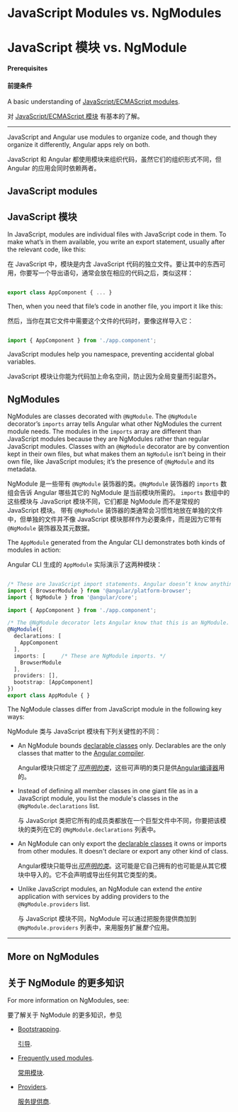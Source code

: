 # JavaScript Modules vs. NgModules

# JavaScript 模块 vs. NgModule

#### Prerequisites

#### 前提条件

A basic understanding of [JavaScript/ECMAScript modules](https://hacks.mozilla.org/2015/08/es6-in-depth-modules/).

对 [JavaScript/ECMAScript 模块](https://hacks.mozilla.org/2015/08/es6-in-depth-modules/) 有基本的了解。

<hr>

JavaScript and Angular use modules to organize code, and
though they organize it differently, Angular apps rely on both.

JavaScript 和 Angular 都使用模块来组织代码，虽然它们的组织形式不同，但 Angular 的应用会同时依赖两者。

## JavaScript modules

## JavaScript 模块

In JavaScript, modules are individual files with JavaScript code in them. To make what’s in them available, you write an export statement, usually after the relevant code, like this:

在 JavaScript 中，模块是内含 JavaScript 代码的独立文件。要让其中的东西可用，你要写一个导出语句，通常会放在相应的代码之后，类似这样：

```typescript

export class AppComponent { ... }

```

Then, when you need that file’s code in another file, you import it like this:

然后，当你在其它文件中需要这个文件的代码时，要像这样导入它：

```typescript

import { AppComponent } from './app.component';

```

JavaScript modules help you namespace, preventing accidental global variables.

JavaScript 模块让你能为代码加上命名空间，防止因为全局变量而引起意外。

## NgModules

<!-- KW-- perMisko: let's discuss. This does not answer the question why it is different. Also, last sentence is confusing.-->

NgModules are classes decorated with `@NgModule`. The `@NgModule` decorator’s `imports` array tells Angular what other NgModules the current module needs. The modules in the `imports` array are different than JavaScript modules because they are NgModules rather than regular JavaScript modules. Classes with an `@NgModule` decorator are by convention kept in their own files, but what makes them an `NgModule` isn’t being in their own file, like JavaScript modules; it’s the presence of `@NgModule` and its metadata.

NgModule 是一些带有 `@NgModule` 装饰器的类。`@NgModule` 装饰器的 `imports` 数组会告诉 Angular 哪些其它的 NgModule 是当前模块所需的。
`imports` 数组中的这些模块与 JavaScript 模块不同，它们都是 NgModule 而不是常规的 JavaScript 模块。
带有 `@NgModule` 装饰器的类通常会习惯性地放在单独的文件中，但单独的文件并不像 JavaScript 模块那样作为必要条件，而是因为它带有 `@NgModule` 装饰器及其元数据。

The `AppModule` generated from the Angular CLI demonstrates both kinds of modules in action:

Angular CLI 生成的 `AppModule` 实际演示了这两种模块： 

```typescript

/* These are JavaScript import statements. Angular doesn’t know anything about these. */
import { BrowserModule } from '@angular/platform-browser';
import { NgModule } from '@angular/core';

import { AppComponent } from './app.component';

/* The @NgModule decorator lets Angular know that this is an NgModule. */
@NgModule({
  declarations: [
    AppComponent
  ],
  imports: [     /* These are NgModule imports. */
    BrowserModule
  ],
  providers: [],
  bootstrap: [AppComponent]
})
export class AppModule { }

```

The NgModule classes differ from JavaScript module in the following key ways:

NgModule 类与 JavaScript 模块有下列关键性的不同：

* An NgModule bounds [declarable classes](guide/ngmodule-faq#q-declarable) only.
Declarables are the only classes that matter to the [Angular compiler](guide/ngmodule-faq#q-angular-compiler).

   Angular模块只绑定了[_可声明的类_](guide/ngmodule-faq#q-declarable)，这些可声明的类只是供[Angular编译器](guide/ngmodule-faq#q-angular-compiler)用的。

* Instead of defining all member classes in one giant file as in a JavaScript module,
you list the module's classes in the `@NgModule.declarations` list.

  与 JavaScript 类把它所有的成员类都放在一个巨型文件中不同，你要把该模块的类列在它的 `@NgModule.declarations` 列表中。

* An NgModule can only export the [declarable classes](guide/ngmodule-faq#q-declarable)
it owns or imports from other modules. It doesn't declare or export any other kind of class.

   Angular模块只能导出[_可声明的类_](guide/ngmodule-faq#q-declarable)。这可能是它自己拥有的也可能是从其它模块中导入的。它不会声明或导出任何其它类型的类。

* Unlike JavaScript modules, an NgModule can extend the _entire_ application with services
by adding providers to the `@NgModule.providers` list.

  与 JavaScript 模块不同，NgModule 可以通过把服务提供商加到 `@NgModule.providers` 列表中，来用服务扩展*整个*应用。

<hr />

## More on NgModules

## 关于 NgModule 的更多知识

For more information on NgModules, see:

要了解关于 NgModule 的更多知识，参见

* [Bootstrapping](guide/bootstrapping).

  [引导](guide/bootstrapping).

* [Frequently used modules](guide/frequent-ngmodules).

  [常用模块](guide/frequent-ngmodules).

* [Providers](guide/providers).

  [服务提供商](guide/providers).
